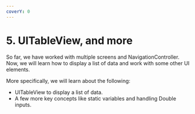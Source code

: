 ```yaml
---
coverY: 0
---
```


# 5. UITableView, and more

So far, we have worked with multiple screens and NavigationController. Now, we will learn how to display a list of data and work with some other UI elements.

More specifically, we will learn about the following:

* UITableView to display a list of data.
* A few more key concepts like static variables and handling Double inputs.
